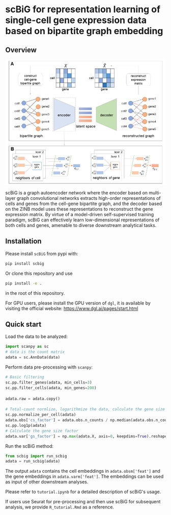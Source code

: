 # scBiG for representation learning of single-cell gene expression data based on bipartite graph embedding

## Overview

![alt](overview.png)

scBiG is a graph autoencoder network where the encoder based on multi-layer graph convolutional networks extracts high-order representations of cells and genes from the cell-gene bipartite graph, and the decoder based on the ZINB model uses these representations to reconstruct the gene expression matrix. By virtue of a model-driven self-supervised training paradigm, scBiG can effectively learn low-dimensional representations of both cells and genes, amenable to diverse downstream analytical tasks.

## Installation

Please install `scBiG` from pypi with:

```bash
pip install scbig
```

Or clone this repository and use

```bash
pip install -e .
```

in the root of this repository.

For GPU users, please install the GPU version of `dgl`, it is available by visiting the official website: https://www.dgl.ai/pages/start.html
## Quick start

Load the data to be analyzed:

```python
import scanpy as sc
# data is the count matrix
adata = sc.AnnData(data)
```

Perform data pre-processing with `scanpy`:

```python
# Basic filtering
sc.pp.filter_genes(adata, min_cells=3)
sc.pp.filter_cells(adata, min_genes=200)

adata.raw = adata.copy()

# Total-count normlize, logarithmize the data, calculate the gene size factor 
sc.pp.normalize_per_cell(adata)
adata.obs['cs_factor'] = adata.obs.n_counts / np.median(adata.obs.n_counts)
sc.pp.log1p(adata)
# Calculate the gene size factor 
adata.var['gs_factor'] = np.max(adata.X, axis=0, keepdims=True).reshape(-1)
```

Run the scBiG method:

```python
from scbig import run_scbig
adata = run_scbig(adata)
```

The output `adata` contains the cell embeddings in `adata.obsm['feat']` and the gene embeddings in `adata.varm['feat']`. The embeddings can be used as input of other downstream analyses.

Please refer to `tutorial.ipynb` for a detailed description of scBiG's usage.

If users use Seurat for pre-processing and then use scBiG for subsequent analysis, we provide `R_tutorial.Rmd` as a reference.

